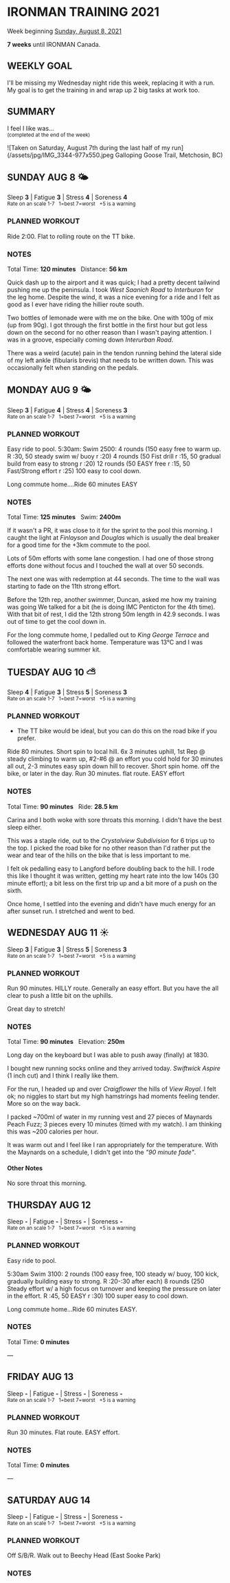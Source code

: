 # IRONMAN TRAINING 2021
Week beginning [Sunday, August 8, 2021](javascript:flick('sun');)

**7 weeks** until IRONMAN Canada.

## WEEKLY GOAL
I'll be missing my Wednesday night ride this week, replacing it with a run.  My goal is to get the training in and wrap up 2 big tasks at work too.

## SUMMARY
I feel I like was...  
<sup>(completed at the end of the week)</sup>
<!--OVERTRAINING|ON THE EDGE|STAYING CONSISTENT|LAGGING A BIT-->

![Taken on Saturday, August 7th during the last half of my run](/assets/jpg/IMG_3344-977x550.jpeg Galloping Goose Trail, Metchosin, BC)

## SUNDAY AUG 8 🌤
Sleep **3** | Fatigue **3** | Stress **4** | Soreness **4**  
<sup>Rate on an scale 1-7 &nbsp; 1=best 7=worst &nbsp; +5 is a warning</sup>

### PLANNED WORKOUT
Ride 2:00. Flat to rolling route on the TT bike.

### NOTES
Total Time: **120 minutes** &nbsp; Distance: **56 km**

Quick dash up to the airport and it was quick; I had a pretty decent tailwind pushing me up the peninsula.  I took _West Saanich Road_ to _Interburan_ for the leg home.  Despite the wind, it was a nice evening for a ride and I felt as good as I ever have riding the hillier route south.

Two bottles of lemonade were with me on the bike.  One with 100g of mix (up from 90g).  I got through the first bottle in the first hour but got less down on the second for no other reason than I wasn't paying attention.  I was in a groove, especially coming down _Interurban Road_.

There was a weird (acute) pain in the tendon running behind the lateral side of my left ankle (fibularis brevis) that needs to be written down.  This was occasionally felt when standing on the pedals.
<!---->
## MONDAY AUG 9 🌤
Sleep **3** | Fatigue **4** | Stress **4** | Soreness **3**  
<sup>Rate on an scale 1-7 &nbsp; 1=best 7=worst &nbsp; +5 is a warning</sup>

### PLANNED WORKOUT
Easy ride to pool. 
5:30am: Swim 2500: 
4 rounds (150 easy free to warm up. R :30, 50 steady swim w/ buoy r :20) 
4 rounds (50 Fist drill r :15, 50 gradual build from easy to strong r :20)
12 rounds (50 EASY free r :15, 50 Fast/Strong effort r :25)
100 easy to cool down.

Long commute home....Ride 60 minutes EASY

### NOTES
Total Time: **125 minutes** &nbsp; Swim: **2400m**

If it wasn't a PR, it was close to it for the sprint to the pool this morning.  I caught the light at _Finlayson_ and _Douglas_ which is usually the deal breaker for a good time for the +3km commute to the pool.

Lots of 50m efforts with some lane congestion.  I had one of those strong efforts done without focus and I touched the wall at over 50 seconds.
<!---->
The next one was with redemption at 44 seconds.  The time to the wall was starting to fade on the 11th strong effort.

Before the 12th rep, another swimmer, Duncan, asked me how my training was going  We talked for a bit (he is doing IMC Penticton for the 4th time).  With that bit of rest, I did the 12th strong 50m length in 42.9 seconds.  I was out of time to get the cool down in.

For the long commute home, I pedalled out to _King George Terrace_ and followed the waterfront back home.  Temperature was 13°C and I was comfortable wearing summer kit.

<!---->
## TUESDAY AUG 10 ⛅️
Sleep **4** | Fatigue **3** | Stress **5** | Soreness **3**  
<sup>Rate on an scale 1-7 &nbsp; 1=best 7=worst &nbsp; +5 is a warning</sup>

### PLANNED WORKOUT
* The TT bike would be ideal, but you can do this on the road bike if you prefer. 

Ride 80 minutes. Short spin to local hill. 
6x 3 minutes uphill, 1st Rep @ steady climbing to warm up, #2-#6 @ an effort you cold hold for 30 minutes all out, 2-3 minutes easy spin down hill to recover. Short spin home.
off the bike, or later in the day. Run 30 minutes. flat route. EASY effort

### NOTES
Total Time: **90 minutes** &nbsp; Ride: **28.5 km**

Carina and I both woke with sore throats this morning.  I didn't have the best sleep either.

This was a staple ride, out to the _Crystalview Subdivision_ for 6 trips up to the top.  I picked the road bike for no other reason than I'd rather put the wear and tear of the hills on the bike that is less important to me.
<!---->
I felt ok pedalling easy to Langford before doubling back to the hill.  I rode this like I thought it was written, getting my heart rate into the low 140s (30 minute effort); a bit less on the first trip up and a bit more of a push on the sixth.

Once home, I settled into the evening and didn't have much energy for an after sunset run.  I stretched and went to bed.

<!---->
## WEDNESDAY AUG 11 ☀️
Sleep **3** | Fatigue **3** | Stress **5** | Soreness **3**  
<sup>Rate on an scale 1-7 &nbsp; 1=best 7=worst &nbsp; +5 is a warning</sup>

### PLANNED WORKOUT
Run 90 minutes. HILLY route. Generally an easy effort. But you have the all clear to push a little bit on the uphills.

Great day to stretch!

### NOTES
Total Time: **90 minutes** &nbsp; Elevation: **250m**

Long day on the keyboard but I was able to push away (finally) at 1830.

I bought new running socks online and they arrived today.  _Swiftwick Aspire_ (1 inch cut)  and I think I really like them.

For the run, I headed up and over _Craigflower_ the hills of _View Royal_.   I felt ok; no niggles to start but my high hamstrings had moments feeling tender.  More so on the way back.
<!---->
I packed ~700ml of water in my running vest and 27 pieces of Maynards Peach Fuzz; 3 pieces every 10 minutes (timed with my watch).  I am thinking this was ~200 calories per hour.

It was warm out and I feel like I ran appropriately for the temperature.  With the Maynards on a schedule, I didn't get into the _"90 minute fade"_. 

#### Other Notes
No sore throat this morning.

<!---->
## THURSDAY AUG 12
Sleep **-** | Fatigue **-** | Stress **-** | Soreness **-**  
<sup>Rate on an scale 1-7 &nbsp; 1=best 7=worst &nbsp; +5 is a warning</sup>

### PLANNED WORKOUT
Easy ride to pool. 

5:30am Swim 3100: 
2 rounds (100 easy free, 100 steady w/ buoy, 100 kick, gradually building easy to strong. R :20-:30 after each)
8 rounds (250 Steady effort w/ a high focus on turnover and keeping the pressure on later in the effort. R :45, 50 EASY r :30)
100 super easy to cool down. 

Long commute home...Ride 60 minutes EASY. 

### NOTES
Total Time: **0 minutes**

&mdash; 

<!---->
## FRIDAY AUG 13
Sleep **-** | Fatigue **-** | Stress **-** | Soreness **-**  
<sup>Rate on an scale 1-7 &nbsp; 1=best 7=worst &nbsp; +5 is a warning</sup>

### PLANNED WORKOUT
Run 30 minutes. Flat route. EASY effort.

### NOTES
Total Time: **0 minutes**

&mdash; 


<!---->
## SATURDAY AUG 14
Sleep **-** | Fatigue **-** | Stress **-** | Soreness **-**  
<sup>Rate on an scale 1-7 &nbsp; 1=best 7=worst &nbsp; +5 is a warning</sup>

### PLANNED WORKOUT
Off S/B/R.  Walk out to Beechy Head (East Sooke Park)

### NOTES
